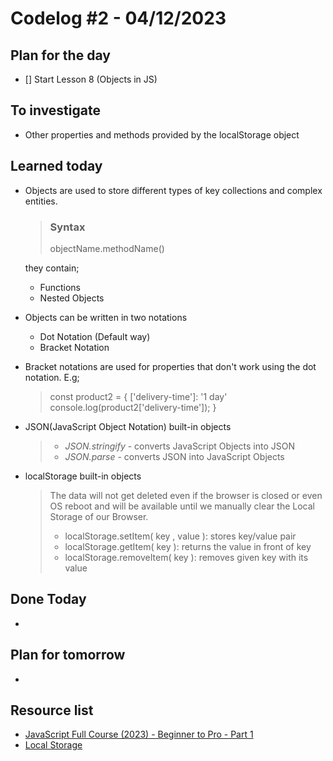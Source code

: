 # Codelog #2 - 04/12/2023


## Plan for the day
- [] Start Lesson 8 (Objects in JS)


## To investigate
- Other properties and methods provided by the localStorage object


## Learned today
- Objects are used to store different types of key collections and complex entities. 
 
  > ### Syntax
  > objectName.methodName()
  
  they contain;
  * Functions
  * Nested Objects

- Objects can be written in two notations
  * Dot Notation (Default way)
  * Bracket Notation 

- Bracket notations are used for properties that don't work using the dot notation. E.g; 
  > const product2 = {
  ['delivery-time']: '1 day'
  console.log(product2['delivery-time']);
}

- JSON(JavaScript Object Notation) built-in objects
  > * *JSON.stringify* - converts JavaScript Objects into JSON
  > * *JSON.parse* - converts JSON into JavaScript Objects

- localStorage built-in objects
  > The data will not get deleted even if the browser is closed or even OS reboot and will be available until we manually clear the Local Storage of our Browser.
  > * localStorage.setItem( key , value ): stores key/value pair
  > * localStorage.getItem( key ): returns the value in front of key
  > * localStorage.removeItem( key ): removes given key with its value

## Done Today
- 


## Plan for tomorrow
- 


## Resource list
- [JavaScript Full Course (2023) - Beginner to Pro - Part 1](https://www.youtube.com/watch?v=SBmSRK3feww&list=PLghkhsW32AScslc5-k7f9A7cOFJI6gZbv&index=9)
- [Local Storage](https://www.geeksforgeeks.org/javascript-localstorage/?ref=header_search)


